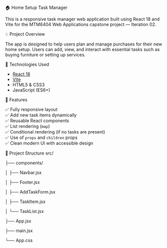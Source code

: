 🏠 Home Setup Task Manager

This is a responsive task manager web application built using React 18 and Vite for the MTM6404 Web Applications capstone project — Iteration 02.

💡 Project Overview

The app is designed to help users plan and manage purchases for their new home setup. Users can add, view, and interact with essential tasks such as buying furniture or setting up services.

🚀 Technologies Used

- [React 18](https://reactjs.org/)
- [Vite](https://vitejs.dev/)
- HTML5 & CSS3
- JavaScript (ES6+)

🎯 Features

✅ Fully responsive layout  
✅ Add new task items dynamically  
✅ Reusable React components  
✅ List rendering (`map`)  
✅ Conditional rendering (if no tasks are present)  
✅ Use of `props` and `children` props  
✅ Clean modern UI with accessible design

📂 Project Structure
src/

├── components/

│ ├── Navbar.jsx

│ ├── Footer.jsx

│ ├── AddTaskForm.jsx

│ ├── TaskItem.jsx

│ └── TaskList.jsx

├── App.jsx

├── main.jsx

└── App.css

